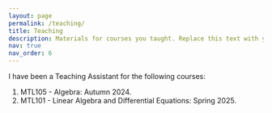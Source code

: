 ```yaml
---
layout: page
permalink: /teaching/
title: Teaching
description: Materials for courses you taught. Replace this text with your description.
nav: true
nav_order: 6
---
```


I have been a Teaching Assistant for the following courses:

1. MTL105 - Algebra: Autumn 2024.
2. MTL101 - Linear Algebra and Differential Equations: Spring 2025.